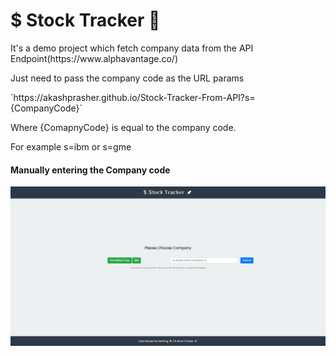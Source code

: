 <h1>$ Stock Tracker 🚀</h1>
<p>
	It's a demo project which fetch company data from the API
	Endpoint(https://www.alphavantage.co/)
</p>
<p>Just need to pass the company code as the URL params</p>
		`https://akashprasher.github.io/Stock-Tracker-From-API?s={CompanyCode}`
<p>Where {ComapnyCode} is equal to the company code.</p>
<p>For example s=ibm or s=gme</p>

<h4>Manually entering the Company code</h4>
<img src="./assets/img1.jpg">
